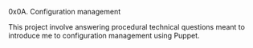 0x0A. Configuration management

This project involve answering procedural technical questions meant to introduce me to configuration management using Puppet. 
